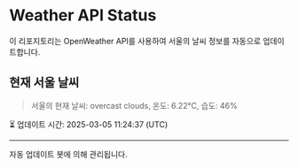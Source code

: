
# Weather API Status

이 리포지토리는 OpenWeather API를 사용하여 서울의 날씨 정보를 자동으로 업데이트합니다.

## 현재 서울 날씨
> 서울의 현재 날씨: overcast clouds, 온도: 6.22°C, 습도: 46%

⏳ 업데이트 시간: 2025-03-05 11:24:37 (UTC)

---
자동 업데이트 봇에 의해 관리됩니다.
